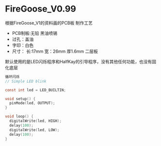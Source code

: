 # FireGoose_V0.99
根据FireGoose_V1的资料画的PCB板
制作工艺

 - PCB制板:无铅 黑油喷锡
 - 过孔：盖油
 - 字印：白色
 - 尺寸： 长:17mm 宽：26mm 厚1.6mm 二层板

默认使用的是LED闪烁程序和HalfKay的引导程序，没有其他任何功能，也没有固化底层

```c
循环闪烁
// Simple LED blink

const int led = LED_BUILTIN;

void setup() {
  pinMode(led, OUTPUT);
}

void loop() {
  digitalWrite(led, HIGH);
  delay(100);
  digitalWrite(led, LOW);
  delay(100);
}
```
